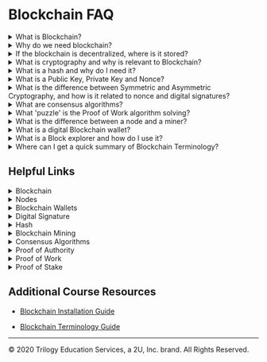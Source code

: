 # Blockchain FAQ

<details><summary>What is Blockchain?</summary><br>

A blockchain is a type of database that stores an ever-growing list of records, called blocks, that are linked together cryptographically with hashing. Hashing, though similar to encryption is fundamentally different in that it cannot be decrypted - it is a one way scrambling of a message to produce a unique string of characters. This hash string is what links each list of records to the one previous.

The lists of records (blocks), are stored in a distributed manner, meaning that exact copies of all records are stored across all machines (called nodes) that access the network. Combined with hashing, this makes the blockchain extremely trustworthy, as the records are very difficult to alter. Not only does the hashing form a layer of protection, but even if one record is changed, because there are so many duplicates, its easy to prove that the information was altered.

<img src= Images/BlockChain_info.png width=800>

</details>
<details><summary>Why do we need blockchain?</summary><br>

We need blockchain because It solves the fundamental problem of trust between organizations and their affiliated parties, eg (Citizens, Customers, Vendors).

This is achieved thanks to the methodologies in **The Five Pillars of Blockchain**:

<blockquote>
<details><summary>Open</summary><br>

- Openness means that the system is designed to incentivize users to keep it open. The internet is an example of this - it is built on open protocols that anyone can learn and contribute to.

  - Anyone can access the source code and create a project from it, therefore developer access is high.

  - Anyone can access the chain and participate in the ecosystem.

  - Anyone can access the services the blockchain offers.


</details>
<details><summary>Borderless</summary><br>

- Borderless means the network is completely without geographical or political borders.
- To be borderless, the network needs to be decentralized. This means there is **no** central party that holds control of the network.
- Since the blockchain is synchronized onto every device that helps maintain it (called nodes), it lives everywhere.

</details>
<details><summary>Neutral</summary><br>

- Neutral means that the protocol does not discriminate against any user, whether human or machine.

- The blockchain is agnostic to users, regardless of political or social status, or geographic location.

- Open blockchain networks are also governed in a neutral fashion, with many using the blockchain itself for voting on the next network upgrades.
</details>
<details><summary>Censor Resistant</summary><br>

- Decentralized Blockchains are highly resistant to censorship and authoritarian control.

- This means that people suffering in nations that have high censorship can still find a way to use these systems to reach out and to bypass the oppression.

- For example:

  - Blockchain is being used currently around the world to avoid censorship or hyperinflation in many countries.

  - It has been said that blockchain and crypto can be seen as an insurance policy against a dystopian future.

  - Money is often compared to a form of speech. These are systems where this form of expression cannot be censored.

</details>
<details><summary>Public</summary><br>

- Open/Public blockchains are separate from the state and thus well-suited for public affairs.

- Some Blockchains can be private - these are suited to military or government work, where confidentiality is required. This is at least until zero-knowledge proof technology that allows for total privacy on a public blockchain is further developed to scale.

- This separation of state and money is a first in history. It is similar to the separation of church and state to allow for religious freedom; only this allows for monetary freedom.

- These public systems are built by the people, for the people, and are governed by the people.
</details>
</blockquote><br>
</details>

<details><summary>If the blockchain is decentralized, where is it stored?</summary><br>

The blockchain is stored in many remote locations called **nodes**. These nodes are simply computers that log onto the network and store a copy of the blockchain. Anyone can join the network and become a node with their personal computer. This is one of the reasons why the Blockchain is considered open and neutral.

Some nodes are online all the time, constantly downloading new transactions. Others sync up to the system when they log on and update their records to include those newly added.

For more information on nodes, take a look at [this article](https://medium.com/coinmonks/blockchain-what-is-a-node-or-masternode-and-what-does-it-do-4d9a4200938f).

</details>

<details><summary>What is cryptography and why is relevant to Blockchain?</summary><br>

Cryptography is the science of using math to secure data so that third parties cannot decipher it or tamper with it. There are many types of cryptographic functions, such as hashing, encryption, digital signatures, and other data integrity checks. Each serve a different specific purpose, and when combined together correctly, form highly secured systems.

</details>
<details><summary>What is a hash and why do I need it?</summary><br>

A hash is a one way function that provides a digital fingerprint of data. Hashing is a key component of security on the blockchain, as this is what is used to 'chain' each block (list of records) to the last block. These hashes must match or the block cannot be proven as trustworthy and added to the official blockchain (ledger or list of blocks/records).

A hash function takes an input of any length and turns it into a fixed length, encrypted alphanumeric string - regardless of the input contents, or length of characters. The outputed hash cannot be decrypted.

For example the following two input strings result in different output hash strings that are the same length:

### Hash #1
<blockquote>

input = `'Hashing is super fun'`<br>
ouput =  `'82197c1b5722865cf1a98a3a6edc1c35cad6264f2247d9b90713c40344e91722'`<br>
length = `64`
</blockquote>

### Hash #2
<blockquote>

input = `'Blockchain is totally rad'`<br>
output = `'052f2acc6d16628adeb76339fb03f63fd39450a62fa748e530cec10b5c259a76'`<br>
length = `64`

</blockquote>

Notice that even though we only changed the input very slightly, we got a completely different hash!

The same logic applies for any other type of data. If you download a piece of software from a website that provides the hash of the file, and want to verify that the file you downloaded was exactly what you expected, you could run the same hashing algorithm on the file to verify that you get the **exact** same hash as the website listed. Even if one single bit changed in the file you downloaded, the resulting hash would be dramatically different.
Though the inputs are different lengths and characters, the outputs are both 64 characters long.

Hashing algorithms are complex, but thankfully we don't have to write the algorithms themselves, as there are plenty that have alrady been generated that can be used. Python includes an in-built hashing library called hashlib that includes some of the most popular hashing functions.

For more on hashing, check out [this](https://www.investopedia.com/terms/h/hash.asp) *Investopedia* article.
</details>
<details><summary>What is a Public Key, Private Key and Nonce?</summary><br>

**Public Key** - A public key is a key that is provided publicly to others to use in conjunction with another person's private key to decrypt and encrypt messages securely.

**Private Key** - A private key is a key that is kept secret. It can be used in conjunction with another person's public key to encrypt and decrypt messages with assymetric cryptography or it can be shared with another person so that they might decrypt your symmetric cryptography message.

**Nonce** - A nonce is a number used once. It can be added to encryption methods to increase security by introducing an element of randomness.

The uses of these terms is explained in more detail in the next question: *What is the difference between Symmetric and Asymmetric Cryptography?*.

</details>

<details><summary>What is the difference between Symmetric and Asymmetric Cryptography, and how is it related to nonce and digital signatures?</summary><br>

Symmetric cryptography means "one key" to "one lock" -- hence the "symmetry." Asymmetric cryptography doesn't just use one key like symmetric, but now it splits up the key into a "keypair" -- a public key and a private key, or "two keys" to "one lock".

With symmetric cryptography, the private key is shared between the parties in need of the message. The key encrypts and decrypts the message.

Asymmetric cryptography uses a public key *and* a private key to encrypt/decrypt messages.

To **encrypt** and send a message:
-- The sender must have their own private key, and the _recipient's_ public key.

To **decrypt** a received message:
-- The recipient must have their own private key, and the _sender's_ public key

Using a nonce with this method can increase security by adding an element of randomness. The Nonce, _number used once_, is used much like a key. If employing the nonce method with your public key, both would be required to encrypt/decrypt messages.

Digital signatures are the use of a private key to digitally 'sign' a document. To sign a document digitally, one must provide their private key and public key. Then the document is 'signed' which produces a string of random alphanumeric characters, much like a nonce. This string is the 'signature'. The recipient of the document can then use the sender's public key in conjunction with this signature string to verify the document.

To read more about digital signatures, click [here](https://www.instantssl.com/digital-signature) and [here](https://medium.com/@xragrawal/digital-signature-from-blockchain-context-cedcd563eee5).

</details>

<details><summary>What are consensus algorithms?</summary><br>

Consensus algorithms in blockchain are methods to allow the network to reach agreement (consensus!) on whether a block can be trusted and thus added to the chain. Because blockchains are decentralized, no one person can be trusted to make this decision, so concensus algorithms are used. These algorithms typically use some type of collateral structure to determine trustworthiness. For more information on consensus algorithms in general, check out [this article](https://www.binance.vision/blockchain/what-is-a-blockchain-consensus-algorithm).

The three main types of consensus algorithms that we cover in class are:

<blockquote>

<details><summary>Proof of Authority</summary><br>

- This algorithm deviates somewhat from the decentralized nature of blockchains in that there are designated entities that validate the blocks. PoA is almost always used for test networks and not for production.
- With this algorithm, the entities put their reputation on the line as collateral and must typically be voted in.
- For more information on *PoA*, check out [this article](https://www.binance.vision/blockchain/proof-of-authority-explained).
</details>

<details><summary>Proof of Work</summary><br>

- Used by Bitcoin and many other well known Blockchains, *Proof of Work* was the first concensus algorithm, and is where the term *mining* originated.
- To malicously attack a blockchain using *PoW*, one would need to use 51% of the computational power that the network uses. This strongly disincentivizes attacking the network.
- With this algorithm, the entities put their computational resources on the line as collateral.
- For more information on *PoW*, check out [this article](https://en.bitcoin.it/wiki/Proof_of_work).
</details>
<details><summary>Proof of Stake</summary><br>

- Developed as alternative to the resource intensive *PoW* algorithm, this method validates blocks based on a monetized stake in the network.
- To malicously attack a blockchain using *PoS*, one would need to hold 51% of the monetary power that the network holds. This strongly disincentivizes attacking the network.
- With this algorithm, the entities put their cryptocurrency on the line as collateral.
- For more information on *PoS*, check out [this article](https://www.investopedia.com/terms/p/proof-stake-pos.asp).
</details>
</blockquote>
</details>
<details><summary>What 'puzzle' is the Proof of Work algorithm solving?</summary><br>

When a block (or collection of records), is 'mined' - meaning validated and added to the chain - a miner will have solved a very difficult mathematical puzzle to do so. With many puzzles, there is some bit of logic involved, however with bitcoin mining, the puzzle is completely random. Essentially the puzzle is solved by finding the Nonce that, when added to the hash of the block itself, will produce a **new** hash with a predetermined number of leading zeros.

Solving the puzzle of which nonce will produce a new hash with **n** number of leading zeros is based solely on trial and error. Because of this it can be quite time intensive to decipher. Large quantities of electricity and computational power are used. This is why the winner of the nonce lottery receives a block reward for solving the puzzle and is the basis for the *Proof of Work* consensus algorithm.
</details>


<details><summary>What is the difference between a node and a miner?</summary><br>

Both miners and nodes are computers. A computer can serve as both miner and node - however they perform different functions. A node is a computer that stores a copy of the blockchain. A miner is a computer that works to solve the puzzle that will allow the a block of transactions to be validated and added to the network of nodes.

To learn about mining, click [this link](https://www.bitcoinmining.com/).

To learn more about nodes, click [this link](https://medium.com/coinmonks/blockchain-what-is-a-node-or-masternode-and-what-does-it-do-4d9a4200938f).

</details>

<details><summary>What is a digital Blockchain wallet?</summary><br>

A digital, or blockchain, wallet is simply a set of "keys" to your funds that are on the blockchain. It also serves as a place where you can view and send transactions.

Much like a debit card does not hold your actual money, but the access to it, a blockchain wallet holds the access to your funds but not the actual funds. The actual funds live on the blockchain.

For more reading on blockchain wallets, check out these articles from [investopedia](https://www.investopedia.com/terms/b/blockchain-wallet.asp) and [uncoin](https://blog.unocoin.com/what-happens-if-you-forget-your-bitcoin-wallet-keys-bbf563ce281a).

</details>

<details><summary>What is a Block explorer and how do I use it?</summary><br>

A block explorer is a tool that allows you to search transactions on a particular blockchain. Just as you might use a search engine to search topics online, the block explorer allows you to search blocks on the blockchain. With a block explorer you can see various data about the block and drill down into the specifics. For example on Etherscan, a block explorer for Ethereum, you can find information such as:

* Block Height (block number on the chain)
* Transaction Hash
* From and To Address
* Entity that mined the block
* Block Reward
* Difficulty
* Gas

</details>

<details><summary>Where can I get a quick summary of Blockchain Terminology?</summary>

For a quick run down of all the terms we cover in Unit 18, check out [this terminology guide](Blockchain-Terminology-Guide.md).
</details>

## Helpful Links

<details><summary>Blockchain</summary>

* https://www.investopedia.com/terms/b/blockchain.asp
</details>

<details><summary>Nodes</summary>

* https://medium.com/coinmonks/blockchain-what-is-a-node-or-masternode-and-what-does-it-do-4d9a4200938f
</details>
<details><summary>Blockchain Wallets</summary>

* https://www.investopedia.com/terms/b/blockchain-wallet.asp

* https://blog.unocoin.com/what-happens-if-you-forget-your-bitcoin-wallet-keys-bbf563ce281a
</details>
<details><summary>Digital Signature</summary>

* https://www.instantssl.com/digital-signature

* https://medium.com/@xragrawal/digital-signature-from-blockchain-context-cedcd563eee5
</details>
<details><summary>Hash</summary>

* https://www.investopedia.com/terms/h/hash.asp
</details>
<details><summary>Blockchain Mining</summary>

* https://www.bitcoinmining.com/
</details>
<details><summary>Consensus Algorithms</summary>

* https://www.binance.vision/blockchain/what-is-a-blockchain-consensus-algorithm
</details>
<details><summary>Proof of Authority</summary>

* https://www.binance.vision/blockchain/proof-of-authority-explained
</details>
<details><summary>Proof of Work</summary>

* https://en.bitcoin.it/wiki/Proof_of_work
</details>
<details><summary>Proof of Stake</summary>

* https://www.investopedia.com/terms/p/proof-stake-pos.asp
</details>

## Additional Course Resources


* [Blockchain Installation Guide](blockchain-install-guide.md)

* [Blockchain Terminology Guide](Blockchain-Terminology-Guide.md)



---

© 2020 Trilogy Education Services, a 2U, Inc. brand. All Rights Reserved.
